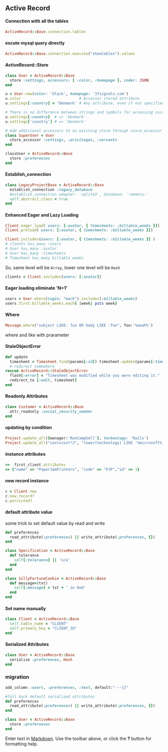 ## Active Record

#### Connection with all the tables

```ruby
ActiveRecord::Base.connection.tables
```

#### excute mysql query directly

```ruby
ActiveRecord::Base.connection.execute("showtables").values
```

#### ActiveRecord::Store

```ruby
class User < ActiveRecord::Base
  store :settings, accessors: [ :color, :homepage ], coder: JSON
end

u = User.new(color: 'black', homepage: '37signals.com')
u.color                          # Accessor stored attribute
u.settings[:country] = 'Denmark' # Any attribute, even if not specified with an accessor

# There is no difference between strings and symbols for accessing custom attributes
u.settings[:country]  # => 'Denmark'
u.settings['country'] # => 'Denmark'

# Add additional accessors to an existing store through store_accessor
class SuperUser < User
  store_accessor :settings, :privileges, :servants
end
```

```ruby
classUser < ActiveRecord::Base
  store :preferences
end
```

#### Establish_connection

```ruby
class LegacyProjectBase < ActiveRecord::Base 
  establish_connection :legacy_database 
  #establish_connection adapter: 'sqlite3', database: ':memory:'
  self.abstract_class = true
end
```

#### Enhanced Eager and Lazy Loading

```ruby
Client.eager_load( users: [:avatar, { timesheets: :billable_weeks }])
Client.preload( users: [:avatar, { timesheets: :billable_weeks }])
```

```ruby
Client.includes(users: [:avatar, { timesheets: :billable_weeks }] )
# clients has_many :users
# User has_many :avatar
# User has_many :timesheets
# Timesheet has_many billable_weeks
```
So, same level will be `Array`, lower one level will be `Hash`

```ruby
clients = Client.includes(users: [:avatar])
```

#### Eager loading eliminate 'N+1'

```ruby
users = User.where(login: "mack").includes(:billable_weeks)
users.first.billable_weeks.each{ |week| puts week}
```

#### Where

```ruby
Message.where("subject LIKE: foo OR body LIKE :foo", foo:'%woah%')
```
where and like with prarameter


#### StaleObjectError

```ruby
def update
  timesheet = Timesheet.find(params[:id]) timesheet.update(params[:timesheet])
  # redirect somewhere
rescue ActiveRecord::StaleObjectError
  flash[:error] = "Timesheet was modified while you were editing it." 
  redirect_to [:edit, timesheet]
end
```

#### Readonly Attributes

```ruby
class Customer < ActiveRecord::Base
  attr_readonly :social_security_number
end
```


#### updating by condition

```ruby
Project.update_all({manager:'RonCampbell'}, technology: 'Rails')
Project.update_all("cost=cost*3", "lower(technology) LIKE '%microsoft%'")
```

#### instance attributes

```ruby
>>  first_client.attributes 
=> {"name" => "PaperJamPrinters", "code" => "PJP","id" => 1}
```

#### new record instance

```ruby
c = Client.new
c.new_record?
c.persisted?
```

#### default attribute value

some trick to set default value by read and write

```ruby
def preferences
  read_attribute(:preferences) || write_attribute(:preferences, {})
end
```

```ruby
class Specification < ActiveRecord::Base
  def tolerance
    self[:tolerance] || 'n/a'
  end
end

class SillyFortuneCookie < ActiveRecord::Base
  def message=(txt)
    self[:message] = txt + ' in bed' 
  end
end
```

#### Set name manually

```ruby
class Client < ActiveRecord::Base
  self.table_name = "CLIENT"
  self.primary_key = "CLIENT_ID"
end
```

#### Serialized Attributes

```ruby
class User < ActiveRecord::Base
  serialize :preferences, Hash
end
```

### migration

```ruby
add_column :users, :preferences, :text, default:"---{}"
```

```ruby
#fall back default serialized attributes
def preferences
  read_attribute(:preferences) || write_attribute(:preferences, {})
end
```

```ruby
class User < ActiveRecord::Base
  store :preferences
end
```



Enter text in [Markdown](http://daringfireball.net/projects/markdown/). Use the toolbar above, or click the **?** button for formatting help.
